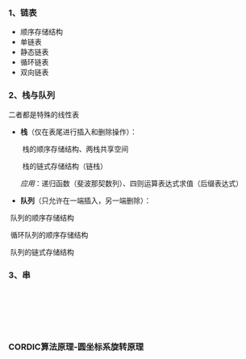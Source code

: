 ### 1、链表

* 顺序存储结构
* 单链表
* 静态链表
* 循环链表
* 双向链表

### 2、栈与队列

二者都是特殊的线性表

* **栈**（仅在表尾进行插入和删除操作）：

  ​	栈的顺序存储结构、两栈共享空间

  ​	栈的链式存储结构（链栈）

  *应用*：递归函数（斐波那契数列）、四则运算表达式求值（后缀表达式）

* **队列**（只允许在一端插入，另一端删除）：

​				队列的顺序存储结构

​				循环队列的顺序存储结构

​				队列的链式存储结构

### 3、串







&nbsp;

&nbsp;

&nbsp;



### CORDIC算法原理-圆坐标系旋转原理

